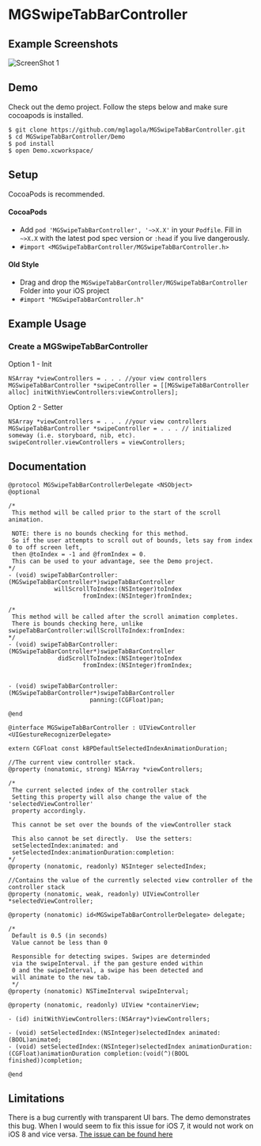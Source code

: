 # MGSwipeTabBarController

## Example Screenshots
![ScreenShot 1](https://raw.githubusercontent.com/mglagola/MGSwipeTabBarController/2.0/Screenshots/screen-combined.png)

## Demo
Check out the demo project. Follow the steps below and make sure cocoapods is installed.
```
$ git clone https://github.com/mglagola/MGSwipeTabBarController.git
$ cd MGSwipeTabBarController/Demo
$ pod install
$ open Demo.xcworkspace/
```


## Setup
CocoaPods is recommended.
#### CocoaPods 
- Add `pod 'MGSwipeTabBarController', '~>X.X'` in your `Podfile`.  Fill in `~>X.X` with the latest pod spec version or `:head` if you live dangerously.
- `#import <MGSwipeTabBarController/MGSwipeTabBarController.h>`

#### Old Style
- Drag and drop the `MGSwipeTabBarController/MGSwipeTabBarController` Folder into your iOS project
- `#import "MGSwipeTabBarController.h"`


## Example Usage

### Create a MGSwipeTabBarController
Option 1 - Init
```objc
NSArray *viewControllers = . . . //your view controllers
MGSwipeTabBarController *swipeController = [[MGSwipeTabBarController alloc] initWithViewControllers:viewControllers]; 
```

Option 2 - Setter
```objc
NSArray *viewControllers = . . . //your view controllers
MGSwipeTabBarController *swipeController = . . . // initialized someway (i.e. storyboard, nib, etc).
swipeController.viewControllers = viewControllers;
```

## Documentation
```objc
@protocol MGSwipeTabBarControllerDelegate <NSObject>
@optional

/*
 This method will be called prior to the start of the scroll animation.
 
 NOTE: there is no bounds checking for this method. 
 So if the user attempts to scroll out of bounds, lets say from index 0 to off screen left, 
 then @toIndex = -1 and @fromIndex = 0.
 This can be used to your advantage, see the Demo project.
*/
- (void) swipeTabBarController:(MGSwipeTabBarController*)swipeTabBarController
             willScrollToIndex:(NSInteger)toIndex
                     fromIndex:(NSInteger)fromIndex;

/*
 This method will be called after the scroll animation completes.
 There is bounds checking here, unlike swipeTabBarController:willScrollToIndex:fromIndex:
*/
- (void) swipeTabBarController:(MGSwipeTabBarController*)swipeTabBarController
              didScrollToIndex:(NSInteger)toIndex
                     fromIndex:(NSInteger)fromIndex;


- (void) swipeTabBarController:(MGSwipeTabBarController*)swipeTabBarController
                       panning:(CGFloat)pan;

@end

@interface MGSwipeTabBarController : UIViewController <UIGestureRecognizerDelegate>

extern CGFloat const kBPDefaultSelectedIndexAnimationDuration;

//The current view controller stack.
@property (nonatomic, strong) NSArray *viewControllers;

/*
 The current selected index of the controller stack
 Setting this property will also change the value of the 'selectedViewController'
 property accordingly.
 
 This cannot be set over the bounds of the viewController stack
 
 This also cannot be set directly.  Use the setters:
 setSelectedIndex:animated: and
 setSelectedIndex:animationDuration:completion:
*/
@property (nonatomic, readonly) NSInteger selectedIndex;

//Contains the value of the currently selected view controller of the controller stack
@property (nonatomic, weak, readonly) UIViewController *selectedViewController;

@property (nonatomic) id<MGSwipeTabBarControllerDelegate> delegate;

/*
 Default is 0.5 (in seconds)
 Value cannot be less than 0
 
 Responsible for detecting swipes. Swipes are determinded 
 via the swipeInterval. if the pan gesture ended within 
 0 and the swipeInterval, a swipe has been detected and 
 will animate to the new tab.
 */
@property (nonatomic) NSTimeInterval swipeInterval;

@property (nonatomic, readonly) UIView *containerView;

- (id) initWithViewControllers:(NSArray*)viewControllers;

- (void) setSelectedIndex:(NSInteger)selectedIndex animated:(BOOL)animated;
- (void) setSelectedIndex:(NSInteger)selectedIndex animationDuration:(CGFloat)animationDuration completion:(void(^)(BOOL finished))completion;

@end
``` 

## Limitations
There is a bug currently with transparent UI bars. The demo demonstrates this bug.  When I would seem to fix this issue for iOS 7, it would not work on iOS 8 and vice versa.
[The issue can be found here](https://github.com/mglagola/MGSwipeTabBarController/issues/8)
